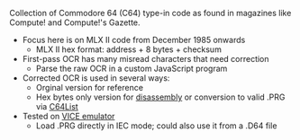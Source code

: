 Collection of Commodore 64 (C64) type-in code as found in magazines like Compute! and Compute!'s Gazette.
* Focus here is on MLX II code from December 1985 onwards
  * MLX II hex format: address + 8 bytes + checksum
* First-pass OCR has many misread characters that need correction
  *  Parse the raw OCR in a custom JavaScript program
* Corrected OCR is used in several ways:
  * Orginal version for reference
  * Hex bytes only version for [disassembly](https://www.masswerk.at/6502/disassembler.html) or conversion to valid .PRG via [C64List](https://www.c64-wiki.com/wiki/C64list)
* Tested on [VICE emulator](https://vice-emu.sourceforge.io/)
  * Load .PRG directly in IEC mode; could also use it from a .D64 file
